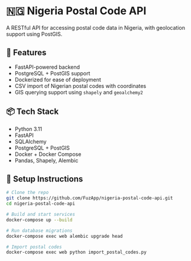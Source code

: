 # 🇳🇬 Nigeria Postal Code API

A RESTful API for accessing postal code data in Nigeria, with geolocation support using PostGIS.

## 🚀 Features

- FastAPI-powered backend
- PostgreSQL + PostGIS support
- Dockerized for ease of deployment
- CSV import of Nigerian postal codes with coordinates
- GIS querying support using `shapely` and `geoalchemy2`

## 📦 Tech Stack

- Python 3.11
- FastAPI
- SQLAlchemy
- PostgreSQL + PostGIS
- Docker + Docker Compose
- Pandas, Shapely, Alembic

## 🧱 Setup Instructions

```bash
# Clone the repo
git clone https://github.com/FuzApp/nigeria-postal-code-api.git
cd nigeria-postal-code-api

# Build and start services
docker-compose up --build

# Run database migrations
docker-compose exec web alembic upgrade head

# Import postal codes
docker-compose exec web python import_postal_codes.py
